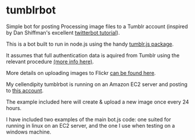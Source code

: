 # tumblrbot
Simple bot for posting Processing image files to a Tumblr account (inspired by Dan Shiffman's excellent  <a href="https://www.youtube.com/playlist?list=PLRqwX-V7Uu6atTSxoRiVnSuOn6JHnq2yV">twitterbot tutorial</a>).

This is a bot built to run in node.js using the handy <a href="https://github.com/tumblr/tumblr.js/">tumblr.js package</a>.

It assumes that full authentication data is aquired from Tumblr using the relevant procedure <a href="https://www.tumblr.com/docs/en/api/v2">(more info here)</a>.

More details on uploading images to Flickr <a href="https://tumblr.github.io/tumblr.js/TumblrClient.html#.createPhotoPost">can be found here</a>.

My cellendipity tumblrbot is running on an Amazon EC2 server and posting to <a href="http://cellendipity.tumblr.com/">this account</a>.

The example included here will create & upload a new image once every 24 hours.

I have included two examples of the main bot.js code: one suited for running in linux on an EC2 server, and the one I use when testing on a windows machine.

